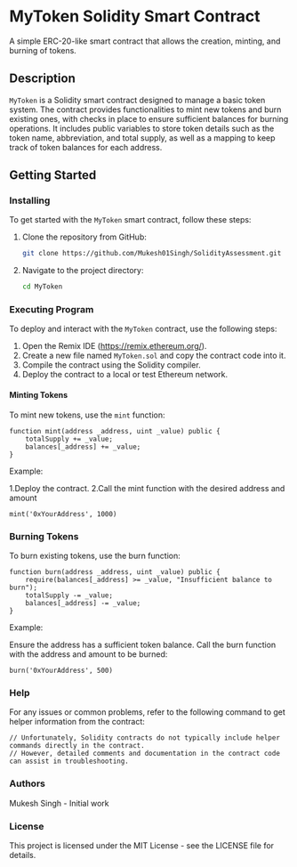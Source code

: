 # MyToken Solidity Smart Contract

A simple ERC-20-like smart contract that allows the creation, minting, and burning of tokens.

## Description

`MyToken` is a Solidity smart contract designed to manage a basic token system. The contract provides functionalities to mint new tokens and burn existing ones, with checks in place to ensure sufficient balances for burning operations. It includes public variables to store token details such as the token name, abbreviation, and total supply, as well as a mapping to keep track of token balances for each address.

## Getting Started

### Installing

To get started with the `MyToken` smart contract, follow these steps:

1. Clone the repository from GitHub:
    ```sh
    git clone https://github.com/Mukesh01Singh/SolidityAssessment.git
    ```
2. Navigate to the project directory:
    ```sh
    cd MyToken
    ```

### Executing Program

To deploy and interact with the `MyToken` contract, use the following steps:

1. Open the Remix IDE (https://remix.ethereum.org/).
2. Create a new file named `MyToken.sol` and copy the contract code into it.
3. Compile the contract using the Solidity compiler.
4. Deploy the contract to a local or test Ethereum network.

#### Minting Tokens

To mint new tokens, use the `mint` function:

```solidity
function mint(address _address, uint _value) public {
    totalSupply += _value;
    balances[_address] += _value;
}
```
Example:

1.Deploy the contract.
2.Call the mint function with the desired address and amount
```
mint('0xYourAddress', 1000)
```
### Burning Tokens
To burn existing tokens, use the burn function:
```
function burn(address _address, uint _value) public {
    require(balances[_address] >= _value, "Insufficient balance to burn");
    totalSupply -= _value;
    balances[_address] -= _value;
}
```
Example:

Ensure the address has a sufficient token balance.
Call the burn function with the address and amount to be burned:
```
burn('0xYourAddress', 500)
```
### Help
For any issues or common problems, refer to the following command to get helper information from the contract:

```
// Unfortunately, Solidity contracts do not typically include helper commands directly in the contract.
// However, detailed comments and documentation in the contract code can assist in troubleshooting.
```
### Authors
Mukesh Singh - Initial work
### License
This project is licensed under the MIT License - see the LICENSE file for details.
